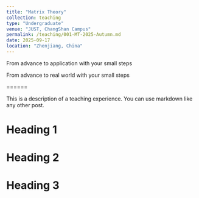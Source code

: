 ```yaml
---
title: "Matrix Theory"
collection: teaching
type: "Undergraduate"
venue: "JUST, ChangShan Campus"     
permalink: /teaching/001-MT-2025-Autumn.md
date: 2025-09-17
location: "Zhenjiang, China"
---
```


From advance to application with your small steps  



From advance to real world with your small steps    

======      

This is a description of a teaching experience. You can use markdown like any other post.

Heading 1
======

Heading 2
======

Heading 3
======
 
  

 
